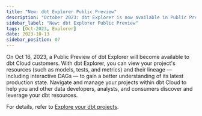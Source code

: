 ```yaml
---
title: "New: dbt Explorer Public Preview"
description: "October 2023: dbt Explorer is now available in Public Preview. You can use it to understand, improve, and leverage your dbt projects."
sidebar_label: "New: dbt Explorer Public Preview"
tags: [Oct-2023, Explorer]
date: 2023-10-13
sidebar_position: 07
---
```


On Oct 16, 2023, a Public Preview of dbt Explorer will become available to dbt Cloud customers. With dbt Explorer, you can view your project's resources (such as models, tests, and metrics) and their lineage &mdash; including interactive DAGs &mdash; to gain a better understanding of its latest production state. Navigate and manage your projects within dbt Cloud to help you and other data developers, analysts, and consumers discover and leverage your dbt resources.

For details, refer to [Explore your dbt projects](/docs/collaborate/explore-projects). 

